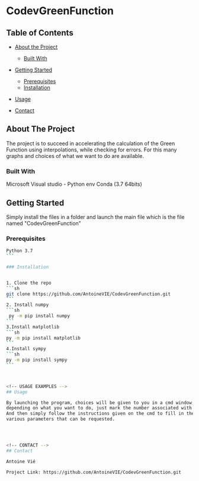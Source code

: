 # CodevGreenFunction







<!-- TABLE OF CONTENTS -->
## Table of Contents

* [About the Project](#about-the-project)
  * [Built With](#built-with)
* [Getting Started](#getting-started)
  * [Prerequisites](#prerequisites)
  * [Installation](#installation)
* [Usage](#usage)

* [Contact](#contact)




<!-- ABOUT THE PROJECT -->
## About The Project

The project is to succeed in accelerating the calculation of the 
Green Function using interpolations, while checking for errors. 
For this many graphs and choices of what we want to do are available.



### Built With
Microsoft Visual studio - Python env Conda (3.7 64bits)

<!-- GETTING STARTED -->
## Getting Started

Simply install the files in a folder and launch the main file 
which is the file named "CodevGreenFunction"

### Prerequisites
````sh
Python 3.7
```

### Installation


1. Clone the repo
```sh
git clone https://github.com/AntoineVIE/CodevGreenFunction.git
```
2. Install numpy
```sh
 py -m pip install numpy
```
3.Install matplotlib
```sh
py -m pip install matplotlib
```
4.Install sympy
```sh
py -m pip install sympy
```



<!-- USAGE EXAMPLES -->
## Usage

By launching the program, choices will be given to you in a cmd window, 
depending on what you want to do, just mark the number associated with it. 
And then simply follow the instructions given on the cmd to fill in the 
various parameters that can be requested.




<!-- CONTACT -->
## Contact

Antoine Vié

Project Link: https://github.com/AntoineVIE/CodevGreenFunction.git


